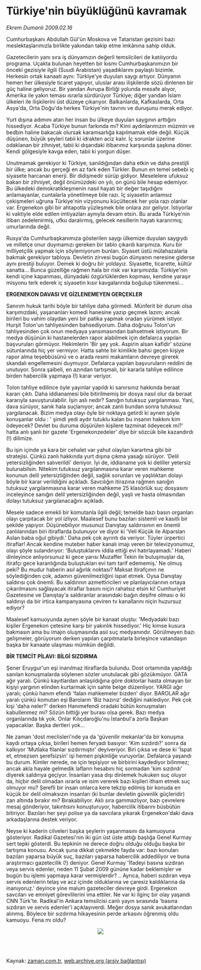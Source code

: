 # Türkiye'nin  büyüklüğünü kavramak

*Ekrem Dumanlı 2009.02.16*

<td class="columnist-detail">
<p>Cumhurbaşkanı Abdullah Gül'ün Moskova ve Tataristan gezisini bazı meslektaşlarımızla birlikte yakından takip etme imkânına sahip olduk.</p>
<p>
<div id="haberMetinDiv">
<p>
Gazetecilerin yanı sıra iş dünyamızın değerli temsilcileri de katılıyordu programa. Uçakta bulunan heyetten bir kısmı Cumhurbaşkanımızın bir önceki gezisiyle ilgili (Suudi Arabistan) yaşadıklarını paylaştı bizimle. Herkesin ortak kanaati aynı: Türkiye'ye duyulan saygı artıyor. Dünyanın hemen her ülkesiyle ticaret yapıyor, uluslar arası ilişkilerde sözü dinlenen bir güç haline geliyoruz. Bir yandan Avrupa Birliği yolunda mesafe alıyor, Amerika ile yakın teması ısrarla sürdürüyor Türkiye; diğer yandan İslam ülkeleri ile ilişkilerini üst düzeye çıkarıyor. Balkanlarda, Kafkaslarda, Orta Asya'da, Orta Doğu'da herkes Türkiye'nin tavrını ve duruşunu merak ediyor. 
<p>
Yurt dışına adımını atan her insan bu ülkeye duyulan saygının arttığını hissediyor. Acaba Türkiye bunun farkında mı? Kimi aydınlarımızın müzmin ve bedbin haline bakacak olursak karamsarlığa kapılmamak elde değil. Küçük düşünen, büyük şeyleri tabii ki idrakten aciz kalır. İç sorunlar üzerine odaklanan bir zihniyet, tabii ki dışarıdaki itibarımız karşısında şaşkına döner. Kendi gölgesiyle kavga eden, tabii ki yorgun düşer. 
<p>
Unutmamak gerekiyor ki Türkiye, sanıldığından daha etkin ve daha prestijli bir ülke; ancak bu gerçeği en az fark eden Türkler. Bunun en temel sebebi iç siyasete harcanan enerji. Bir didişmedir sürüp gidiyor. Meselelere ufuksuz bakan bir zihniyet, değil önümüzdeki on yılı, on günü bile hesap edemiyor. Bu ülkedeki demokratikleşmenin nasıl hayati bir değer taşıdığını anlamayanlar, cuntalarla yönetilmeye bile razı. İç siyasetin anlamsız çekişmeleri uğruna Türkiye'nin vizyonunu küçültecek her yola razı olanlar var. Ergenekon gibi bir ahtapotla yüzleşmek bile onlara zor geliyor. İstiyorlar ki vaktiyle elde edilen imtiyazları aynıyla devam etsin. Bu arada Türkiye'nin itibarı zedelenirmiş, ufku daralırmış, gelecek nesillerin hayatı kararırmış; umurlarında değil.
<p>
Rusya'da Cumhurbaşkanımıza gösterilen saygı ülkemize duyulan saygıydı ve milletçe onur duymamızı gereken bir tablo çıkardı karşımıza. Kuru bir milliyetçilik yapmak için söylemiyorum bunları. Siyaset üstü mülahazalarla bakmak gerekiyor tabloya. Devletin zirvesi bugün dünyanın neresine giderse aynı prestiji buluyor. Demek ki doğru bir yoldayız. Siyasette, ticarette, kültür sanatta... Bunca güzelliğe rağmen hala bir risk var karşımızda: Türkiye'nin kendi içine kapanması, dünyadaki özgürlüklerden kopması, kendine yaraşır misyonu terk ederek iç siyasetin kısır kavgalarında boğulup tükenmesi...
<p>
<b>ERGENEKON DAVASI VE GİZLENEMEYEN GERÇEKLER</b>
<p>
Sanırım hukuk tarihi böyle bir tahliye daha görmedi. Münferit bir durum olsa karşımızdaki, yaşananları komedi hanesine yazıp geçmek lazım; ancak birileri bu vahim olaydan yeni bir patika yapmak oradan yürümek istiyor. Hurşit Tolon'un tahliyesinden bahsediyorum. Daha doğrusu Tolon'un tahliyesinden çok onun medyaya yansımasından bahsetmek istiyorum. Bir medya düşünün ki hastanelerden rapor alabilmek için defalarca yapılan başvuruları görmüyor. Hekimlerin 'Bir şey yok. Aspirin alsan kafidir' sözüne sütunlarında hiç yer vermiyor. Hatta sahte bir kimlikle bahsi geçen kişiye rapor alma teşebbüsünü ve o arada resmi makamların devreye girerek skandalı engellemesini duymuyor. Defalarca yapılan başvuruların reddini de unutuyor. Sonra şaibeli, en azından tartışmalı, bir kararla tahliye edilince birden habercilik yapmaya (!) karar veriyor.  
<p>
Tolon tahliye edilince öyle yayınlar yapıldı ki sanırsınız hakkında beraat kararı çıktı. Daha iddianamesi bile bitirilmemiş bir dosya nasıl olur da beraat kararıyla savuşturulabilir.  İşin aslı nedir? Sanığın tutuksuz yargılanması. Yani, dava sürüyor, sanık hala suçlanıyor; ancak zanlı bundan sonra tutuksuz yargılanacak. Bizim medya olayı öyle bir noktaya getirdi ki aynen şöyle konuşanlar oldu : ' şimdi yedi aydır tutuklu kalan bu insanın hakkını kim ödeyecek? Devlet bu duruma düşürülen kişilere tazminat ödeyecek mi?' hatta anlı şanlı bir gazete 'Ergenekonzedeler' diye bir sözcük bile kazandırdı (!) dilimize. 
<p>
                Bu işin içinde ya kara bir cehalet var yahut olayları karartma gibi bir stratejisi. Çünkü zanlı hakkında yurt dışına çıkma yasağı sürüyor. 'Delil yetersizliğinden salıverildi' deniyor. İyi de, iddianame yok ki deliller yetersiz bulunabilsin. Nitekim tutuksuz yargılanmasına karar veren mahkeme konunun delil yetersizliğinden değil, sağlık sorunları ve yaşlılıktan dolayı böyle bir karar verildiğini açıkladı. Savcılığın itirazına rağmen sanığın tutuksuz yargılanmasına karar veren mahkeme 25 klasörlük suç dosyasını inceleyince sanığın delil yetersizliğinden değil, yaşlı ve hasta olmasından dolayı tutuksuz yargılanacağını açıkladı. 
<p>
                Mesele sadece emekli bir komutanla ilgili değil; temelde bazı basın organları olayı çarpıtacak bir yol izliyor. Maalesef bunu bazıları sistemli ve kasıtlı bir şekilde yapıyor. Düşünebiliyor musunuz Danıştay saldırısının en önemli zanlılarından biri itiraflarda bulunuyor ve diyor ki 'Veli Küçük ile Alparslan Aslan baba oğul gibiydi.' Daha pek çok ayrıntı da veriyor. Tüyler ürpertici itiraflar! Ancak kendine muteber haber kanalı imajı veren bir televizyonumuz, olayı şöyle sulandırıyor: 'Buluştuklarını iddia ettiği evi hatırlayamadı.' Haberi dinleyince anlıyorsunuz ki gece yarısı Muzaffer Tekin ile buluşmuşlar da, itirafçı gece karanlığında buluştukları evi tam tarif edememiş.' Ne olmuş peki? Bu mudur haberin asıl ağırlık noktası? Maksat itirafçının ne söylediğinden çok, adamın güvenilmezliğini ispat etmek. Oysa Danıştay saldırısı çok önemli. Bu saldırının azmettiricileri ve planlayıcılarının ortaya çıkarılmasını sağlayacak itiraflar basını niçin rahatsız etsin ki! Cumhuriyet Gazetesine ve Danıştay'a saldıranlar arasındaki bağın deşifre olması o iki saldırıyı da bir irtica kampanyasına çeviren tv kanallarını niçin huzursuz ediyor?  
<p>
                Maalesef kamuoyunda aynen şöyle bir kanaat oluştu: 'Medyadaki bazı kişiler Ergenekon çetesine karşı bir yakınlık hissediyor.' Hiç kimse kusura bakmasın ama bu imajın oluşmasında asıl suç medyanındır. Görülmeyen bazı gelişmeler, görüyorum derken yapılan çarpıtmalarla birleşince vatandaşın başka bir kanaate ulaşması mümkün değildi. 
<p>
<b>BİR TEMCİT PİLAVI: BİLGİ SIZDIRMA </b>
<p>
Şener Eruygur'un eşi inanılmaz itiraflarda bulundu. Dost ortamında yapıldığı sanılan konuşmalarda söylenen sözler unutulacak gibi gözükmüyor. GATA ağır yaralı. Çünkü kayıtlardan anlaşıldığına göre doktorlar hasta olmayan bir kişiyi yargının elinden kurtarmak için sahte belge düzenliyor. YARGI ağır yaralı; çünkü hanım efendi 'falan mahkemeler bizden' diyor. BAROLAR ağır yaralı çünkü komutan eşi Baroların 'Biz hazırız' dediğini naklediyor. Pek çok kişi 'daha neler?' derken Hanımefendi oradaki bütün konuşmaları kabullenmez mi? Sözün bittiği yer burası olsa gerek. Bazı medya organlarında tık yok. Onlar Kılıçdaroğlu'nu İstanbul'a zorla Başkan yapacaklar. Başka dertleri yok... 
<p>
Ne zaman 'dost meclisleri'nde ya da 'güvenilir mekanlar'da bir konuşma kaydı ortaya çıksa, birileri hemen feryadı basıyor: 'Kim sızdırdı?' sonra da kalkıyor 'Mutlaka filanlar sızdırmıştır' deyiveriyor. Biri çıksa ve dese ki 'İspat et, etmezsen şerefsizsin' işi hemen pişkinliğe vuruyorlar. Defalarca yaşandı bu durum. Kimler nerede, ne için tepişiyor ve birbirini kaydediyor bilinmez; ancak akla hayale gelmedik lafların hesabını hiç sormadan 'kim sızdırdı' diyerek saldırıya geçiyor. İnsanları yasa dışı dinlemek hukuken suç oluyor da, hiçbir delil olmadan ısrarla ve isim vererek bazı kişileri itham etmek suç olmuyor mu? Şerefli bir insan onlarca kere tekzip edilmiş bir konuda en küçük bir delil olmaksızın insanları (ki bunlar devletin güvenlik güçleridir) zan altında bırakır mı? Bırakabiliyor. Aklı sıra gammazlıyor, bazı çevrelere mesaj gönderiyor, takıntısını konuşturuyor, habercilik itibarını büsbütün bitiriyor. Bazıları her şeyi polise ya da savcılara yıkarak Ergenekon'daki dava arkadaşlarına destek veriyor. 
<p>
Neyse ki kaderin cilveleri başka şeylerin yaşanmasını da kamuoyuna gösteriyor. Radikal Gazetesi'nin iki gün üst üste attığı başlığa Genel Kurmay sert tepki gösterdi. Bu tepkinin ne derece doğru olduğu olduğu başka bir tartışma konusu. Ancak şuna dikkat çekmekte fayda var: bazı konuları bazıları yaparsa büyük suç, bazıları yaparsa habercilik addediliyor ve buna araştırmacı gazetecilik (!) deniyor. Genel Kurmay 'İfadeyi basına sızdıran veya servis edenler, neden 11 Şubat 2009 gününe kadar beklemişler ve bugün bu işlemi yapmaya karar vermişlerdir? .. Ayrıca, haberi sızdıran veya servis edenlerin telaş ve acz içinde olduklarına ve çaresiz kaldıklarına da inanıyoruz.'  deyince yine malum gazeteciler devreye girdi. Ergenekon savcıları ve emniyet görevlilerini ima ettiler. Ne var ki ilginç bir olay yaşandı CNN Türk'te. Radikal'in Ankara temsilcisi canlı yayın sırasında 'basına sızdıran ve servis edenler'i açıklayıverdi. Meğer dosya sanık avukatlarından alınmış. Böylece bir sızdırma hikayesinin perde arkasını öğrenmiş oldu kamuoyu. Fena mı oldu? 
<p>
<p><p align="center"><img border="0" src="http://web.archive.org/web/20111123193200im_/http://medya.zaman.com.tr/2009/02/16/tiraj.gif"/>
<p></p></p></p></p></p></p></p></p></p></p></p></p></p></p></p></p></p></p></div>
</p>


<p><br>
		 </br></p></td>

Kaynak: [zaman.com.tr](http://zaman.com.tr/yazar.do?yazino=815735), [web.archive.org (arşiv bağlantısı)](http://web.archive.org/web/20111123193200/http://www.zaman.com.tr:80/yazar.do?yazino=815735)
